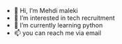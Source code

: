 - 👋 Hi, I’m Mehdi maleki
- 👀 I’m interested in tech recruitment
- 🌱 I’m currently learning python
- 📫 you can reach me via email

<!---
MehdimalekiDevolon/MehdimalekiDevolon is a ✨ special ✨ repository because its `README.md` (this file) appears on your GitHub profile.
You can click the Preview link to take a look at your changes.
--->
